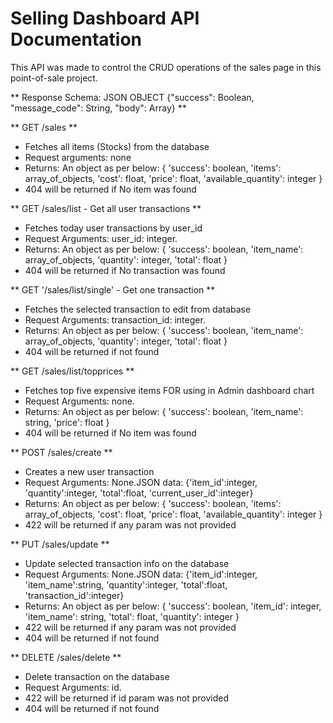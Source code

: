 # Selling Dashboard API Documentation

This API was made to control the CRUD operations of the sales page in this point-of-sale project.

** Response Schema: JSON OBJECT {"success": Boolean, "message_code": String, "body": Array} ** 

** GET /sales ** 

* Fetches all items (Stocks) from the database
* Request arguments: none
* Returns: An object as per below: { 'success': boolean, 'items': array_of_objects, 'cost': float, 'price': float, 'available_quantity': integer }
* 404 will be returned if No item was found

** GET /sales/list - Get all user transactions ** 

* Fetches today user transactions by user_id
* Request Arguments: user_id: integer.
* Returns: An object as per below: { 'success': boolean, 'item_name': array_of_objects, 'quantity': integer, 'total': float }
* 404 will be returned if No transaction was found

** GET '/sales/list/single' - Get one transaction ** 

* Fetches the selected transaction to edit from database
* Request Arguments: transaction_id: integer.
* Returns: An object as per below: { 'success': boolean, 'item_name': array_of_objects, 'quantity': integer, 'total': float }
* 404 will be returned if not found

** GET /sales/list/topprices ** 

* Fetches top five expensive items FOR using in Admin dashboard chart
* Request Arguments: none.
* Returns: An object as per below: { 'success': boolean, 'item_name': string, 'price': float }
* 404 will be returned if No item was found

** POST /sales/create ** 

* Creates a new user transaction 
* Request Arguments: None.JSON data: {'item_id':integer, 'quantity':integer, 'total':float, 'current_user_id':integer}
* Returns: An object as per below: { 'success': boolean, 'items': array_of_objects, 'cost': float, 'price': float, 'available_quantity': integer }
* 422 will be returned if any param was not provided

** PUT /sales/update ** 

* Update selected transaction info on the database
* Request Arguments: None.JSON data: {'item_id':integer, 'item_name':string, 'quantity':integer, 'total':float, 'transaction_id':integer}
* Returns: An object as per below: { 'success': boolean, 'item_id': integer, 'item_name': string, 'total': float, 'quantity': integer }
* 422 will be returned if any param was not provided
* 404 will be returned if not found

** DELETE /sales/delete ** 

* Delete transaction on the database
* Request Arguments: id.
* 422 will be returned if id param was not provided
* 404 will be returned if not found